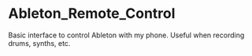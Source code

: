 # Ableton_Remote_Control
Basic interface to control Ableton with my phone. Useful when recording drums, synths, etc.
